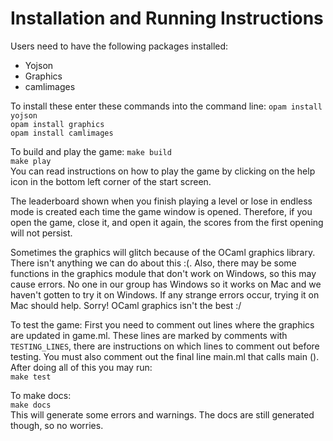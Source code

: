 # Installation and Running Instructions

Users need to have the following packages installed:
* Yojson
* Graphics
* camlimages

To install these enter these commands into the command line:
```opam install yojson``` <br>
```opam install graphics``` <br>
```opam install camlimages```

To build and play the game:
```make build``` <br>
```make play``` <br>
You can read instructions on how to play the game by clicking on the help icon in the bottom left corner of the start screen.

The leaderboard shown when you finish playing a level or lose in endless mode is created each time the game window is opened. Therefore, if you open the game, close it, and open it again, the scores from the first opening will not persist. 

Sometimes the graphics will glitch because of the OCaml graphics library. There isn't anything we can do about this :(.
Also, there may be some functions in the graphics module that don't work on Windows, so this may cause errors. No one in our group has Windows so it works on Mac and we haven't gotten to try it on Windows. If any strange errors occur, trying it on Mac should help. Sorry! OCaml graphics isn't the best :/

To test the game:
First you need to comment out lines where the graphics are updated in game.ml. These lines are marked by comments with ```TESTING_LINES```, there are instructions on which lines to comment out before testing.
You must also comment out the final line main.ml that calls main (). 
After doing all of this you may run:<br>
```make test```

To make docs:<br>
```make docs```<br>
This will generate some errors and warnings. The docs are still generated though, so no worries.